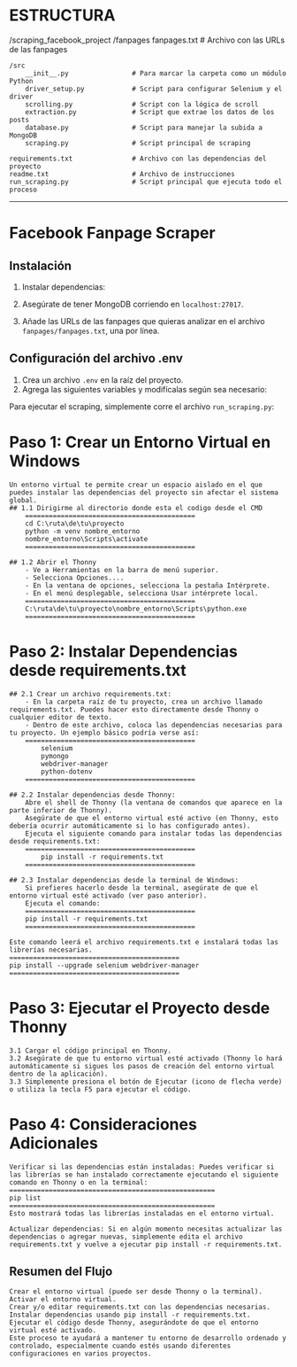 # ESTRUCTURA

/scraping_facebook_project
	/fanpages
		fanpages.txt               # Archivo con las URLs de las fanpages

	/src
		__init__.py                # Para marcar la carpeta como un módulo Python
		driver_setup.py            # Script para configurar Selenium y el driver
		scrolling.py               # Script con la lógica de scroll
		extraction.py              # Script que extrae los datos de los posts
		database.py                # Script para manejar la subida a MongoDB
		scraping.py                # Script principal de scraping

	requirements.txt               # Archivo con las dependencias del proyecto
	readme.txt                     # Archivo de instrucciones
	run_scraping.py                # Script principal que ejecuta todo el proceso


----------------------------------------

# Facebook Fanpage Scraper

## Instalación

1. Instalar dependencias:

2. Asegúrate de tener MongoDB corriendo en `localhost:27017`.

3. Añade las URLs de las fanpages que quieras analizar en el archivo `fanpages/fanpages.txt`, una por línea.

## Configuración del archivo .env

1. Crea un archivo `.env` en la raíz del proyecto.
2. Agrega las siguientes variables y modifícalas según sea necesario:


Para ejecutar el scraping, simplemente corre el archivo `run_scraping.py`:


# Paso 1: Crear un Entorno Virtual en Windows
	Un entorno virtual te permite crear un espacio aislado en el que puedes instalar las dependencias del proyecto sin afectar el sistema global.
	## 1.1 Dirigirme al directorio donde esta el codigo desde el CMD 
		===========================================
		cd C:\ruta\de\tu\proyecto
		python -m venv nombre_entorno
		nombre_entorno\Scripts\activate
		===========================================

	## 1.2 Abrir el Thonny
		- Ve a Herramientas en la barra de menú superior.
		- Selecciona Opciones....
		- En la ventana de opciones, selecciona la pestaña Intérprete.
		- En el menú desplegable, selecciona Usar intérprete local.
		===========================================
		C:\ruta\de\tu\proyecto\nombre_entorno\Scripts\python.exe
		===========================================


# Paso 2: Instalar Dependencias desde requirements.txt
	## 2.1 Crear un archivo requirements.txt:
	 	- En la carpeta raíz de tu proyecto, crea un archivo llamado requirements.txt. Puedes hacer esto directamente desde Thonny o cualquier editor de texto.
	 	- Dentro de este archivo, coloca las dependencias necesarias para tu proyecto. Un ejemplo básico podría verse así:
	 	===========================================
			selenium
			pymongo
			webdriver-manager
			python-dotenv
		===========================================

	## 2.2 Instalar dependencias desde Thonny:
		Abre el shell de Thonny (la ventana de comandos que aparece en la parte inferior de Thonny).
		Asegúrate de que el entorno virtual esté activo (en Thonny, esto debería ocurrir automáticamente si lo has configurado antes).
		Ejecuta el siguiente comando para instalar todas las dependencias desde requirements.txt:
		===========================================
			pip install -r requirements.txt
		===========================================

	## 2.3 Instalar dependencias desde la terminal de Windows:
		Si prefieres hacerlo desde la terminal, asegúrate de que el entorno virtual esté activado (ver paso anterior).
		Ejecuta el comando:
		===========================================
		pip install -r requirements.txt
		===========================================

	Este comando leerá el archivo requirements.txt e instalará todas las librerías necesarias.
	===========================================
	pip install --upgrade selenium webdriver-manager
	===========================================

# Paso 3: Ejecutar el Proyecto desde Thonny
	3.1 Cargar el código principal en Thonny.
	3.2 Asegúrate de que tu entorno virtual esté activado (Thonny lo hará automáticamente si sigues los pasos de creación del entorno virtual dentro de la aplicación).
	3.3 Simplemente presiona el botón de Ejecutar (icono de flecha verde) o utiliza la tecla F5 para ejecutar el código.

# Paso 4: Consideraciones Adicionales
	Verificar si las dependencias están instaladas: Puedes verificar si las librerías se han instalado correctamente ejecutando el siguiente comando en Thonny o en la terminal:
	====================================================
	pip list
	====================================================
	Esto mostrará todas las librerías instaladas en el entorno virtual.

	Actualizar dependencias: Si en algún momento necesitas actualizar las dependencias o agregar nuevas, simplemente edita el archivo requirements.txt y vuelve a ejecutar pip install -r requirements.txt.


## Resumen del Flujo
	Crear el entorno virtual (puede ser desde Thonny o la terminal).
	Activar el entorno virtual.
	Crear y/o editar requirements.txt con las dependencias necesarias.
	Instalar dependencias usando pip install -r requirements.txt.
	Ejecutar el código desde Thonny, asegurándote de que el entorno virtual esté activado.
	Este proceso te ayudará a mantener tu entorno de desarrollo ordenado y controlado, especialmente cuando estés usando diferentes configuraciones en varios proyectos.

